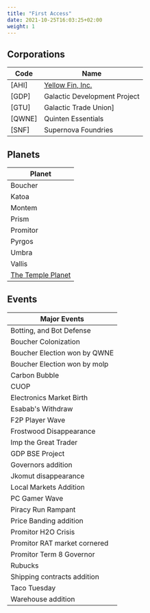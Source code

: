 ```yaml
---
title: "First Access"
date: 2021-10-25T16:03:25+02:00
weight: 1
---
```


##  Corporations

| Code  | Name |
|-------|------------------------------------------------------------|
|[AHI]  | [Yellow Fin, Inc.](../corporations/ahi#during-first-access)|
|[GDP]  | Galactic Development Project                               |
|[GTU]  | Galactic Trade Union]                                      |
|[QWNE] | Quinten Essentials                                         |
|[SNF]  | Supernova Foundries                                        |

## Planets

| Planet    |
|-----------|
| Boucher   |  
| Katoa     |    
| Montem    |   
| Prism     |    
| Promitor  | 
| Pyrgos    |   
| Umbra     |    
| Vallis    |   
| [The Temple Planet](../planets/temple) |


## Events

| Major Events                                      |
|---------------------------------------------------|
| Botting, and Bot Defense                          |
| Boucher Colonization                              |
| Boucher Election won by QWNE                      |
| Boucher Election won by molp                      |
| Carbon Bubble                                     |
| CUOP                                              |
| Electronics Market Birth                          |
| Esabab's Withdraw                                 |
| F2P Player Wave                                   |
| Frostwood Disappearance                           |
| Imp the Great Trader                              |
| GDP BSE Project                                   |
| Governors addition                                |
| Jkomut disappearance                              |
| Local Markets Addition                            |
| PC Gamer Wave                                     |
| Piracy Run Rampant                                |
| Price Banding addition                            |
| Promitor H2O Crisis                               |
| Promitor RAT market cornered                      |
| Promitor Term 8 Governor                          |
| Rubucks                                           |
| Shipping contracts addition                       |
| Taco Tuesday                                      |
| Warehouse addition                                |